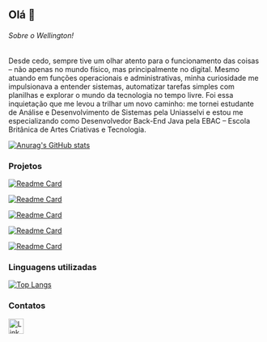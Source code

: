 ## Olá 👋


###### Sobre o Wellington!
Desde cedo, sempre tive um olhar atento para o funcionamento das coisas – não apenas no mundo físico, mas principalmente no digital. Mesmo atuando em funções operacionais e administrativas, minha curiosidade me impulsionava a entender sistemas, automatizar tarefas simples com planilhas e explorar o mundo da tecnologia no tempo livre.
Foi essa inquietação que me levou a trilhar um novo caminho: me tornei estudante de Análise e Desenvolvimento de Sistemas pela Uniasselvi e estou me especializando como Desenvolvedor Back-End Java pela EBAC – Escola Britânica de Artes Criativas e Tecnologia.

[![Anurag's GitHub stats](https://github-readme-stats.vercel.app/api?username=wellingtonadonai&show_icons=true&theme=dark)](https://github.com/anuraghazra/github-readme-stats)

### Projetos

[![Readme Card](https://github-readme-stats.vercel.app/api/pin/?username=wellingtonadonai&repo=dscatalogSpring&theme=dark)](https://github.com/wellingtonadonai/dscatalogSpring)

[![Readme Card](https://github-readme-stats.vercel.app/api/pin/?username=wellingtonadonai&repo=projetoDsList&theme=dark)](https://github.com/wellingtonadonai/projetoDsList)

[![Readme Card](https://github-readme-stats.vercel.app/api/pin/?username=wellingtonadonai&repo=SimulacaodeContaBancaria-Java&theme=dark)](https://github.com/wellingtonadonai/SimulacaodeContaBancaria-Java)

[![Readme Card](https://github-readme-stats.vercel.app/api/pin/?username=wellingtonadonai&repo=SistemadeValidacao-ProcessoSeletivo&theme=dark)](https://github.com/wellingtonadonai/SistemadeValidacao-ProcessoSeletivo)

[![Readme Card](https://github-readme-stats.vercel.app/api/pin/?username=wellingtonadonai&repo=Jogo-Ping-Pong&theme=dark)](https://github.com/wellingtonadonai/Jogo-Ping-Pong)


### Linguagens utilizadas

[![Top Langs](https://github-readme-stats.vercel.app/api/top-langs/?username=wellingtonadonai&layout=compact)](https://github.com/anuraghazra/github-readme-stats)

### Contatos

[<img src='https://img.shields.io/badge/LinkedIn-0077B5?style=for-the-badge&logo=linkedin&logoColor=white' alt='Linkedin' height='30'>](https://www.linkedin.com/in/wellingtonoliveira-dev/)
